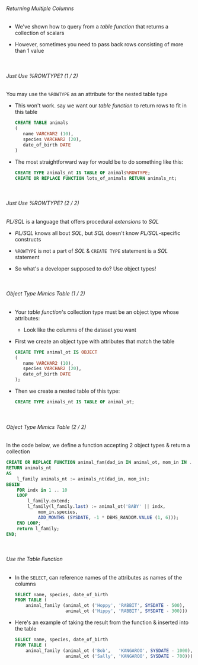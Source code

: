 ###### Returning Multiple Columns

- We've shown how to query from a *table function* that returns a collection of scalars

- However, sometimes you need to pass back rows consisting of more than 1 value

    

###### Just Use %ROWTYPE? (1 / 2)

You may use the `%ROWTYPE` as an attribute for the nested table type

- This won't work. say we want our *table function* to return rows to fit in this table
  
  ```sql
  CREATE TABLE animals
  (
     name VARCHAR2 (10),
     species VARCHAR2 (20),
     date_of_birth DATE
  )
  ```

- The most straightforward way for would be to do something like this:
  
  ```sql
  CREATE TYPE animals_nt IS TABLE OF animals%ROWTYPE;
  CREATE OR REPLACE FUNCTION lots_of_animals RETURN animals_nt;
  ```

    

###### Just Use %ROWTYPE? (2 / 2)

*PL/SQL* is a language that offers procedural *extensions* to *SQL*

- *PL/SQL* knows all bout *SQL*, but *SQL* doesn't know *PL/SQL*-specific constructs

- `%ROWTYPE` is not a part of *SQL* & `CREATE TYPE` statement is a *SQL* statement

- So what's a developer supposed to do? Use object types!

    

###### Object Type Mimics Table (1 / 2)

- Your *table function*'s collection type must be an object type whose attributes:
  
  - Look like the columns of the dataset you want

- First we create an object type with attributes that match the table
  
  ```sql
  CREATE TYPE animal_ot IS OBJECT
  (
     name VARCHAR2 (10),
     species VARCHAR2 (20),
     date_of_birth DATE
  );
  ```

- Then we create a nested table of this type:
  
  ```sql
  CREATE TYPE animals_nt IS TABLE OF animal_ot;
  ```

    

###### Object Type Mimics Table (2 / 2)

In the code below, we define a function accepting 2 object types & return a collection

```sql
CREATE OR REPLACE FUNCTION animal_fam(dad_in IN animal_ot, mom_in IN ...)
RETURN animals_nt
AS
    l_family animals_nt := animals_nt(dad_in, mom_in);
BEGIN
    FOR indx in 1 .. 10
    LOOP
        l_family.extend;
        l_family(l_family.last) := animal_ot('BABY' || indx, 
            mom_in.species, 
            ADD_MONTHS (SYSDATE, -1 * DBMS_RANDOM.VALUE (1, 6)));
    END LOOP;
    return l_family;
END;
```

    

###### Use the Table Function

- In the `SELECT`, can reference names of the attributes as names of the columns
  
  ```sql
  SELECT name, species, date_of_birth
  FROM TABLE (
      animal_family (animal_ot ('Hoppy', 'RABBIT', SYSDATE - 500),
                     animal_ot ('Hippy', 'RABBIT', SYSDATE - 300)))
  ```

- Here's an example of taking the result from the function & inserted into the table
  
  ```sql
  SELECT name, species, date_of_birth
  FROM TABLE (
      animal_family (animal_ot ('Bob',   'KANGAROO', SYSDATE - 1000),
                     animal_ot ('Sally', 'KANGAROO', SYSDATE - 700)))
  ```
